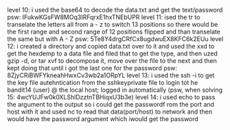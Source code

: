 
level 10: i used the base64 to decode the data.txt and get the text/password
psw: IFukwKGsFW8MOq3IRFqrxE1hxTNEbUPR
level 11: ised the tr to transelate the letters all from a - z to switch 13 positions so there would be the first range and second range of 12 positions flipped and than transelate the same but with A - Z 
psw: 5Te8Y4drgCRfCx8ugdwuEX8KFC6k2EUu
level 12: i created a directory and copied data.txt over to it and used the xxd to get the hexdemp to a data file and filed that to get the type, and then uzed gzip -d, or tar xvf to decompose it, move over the file to the next and then kept doing that until i got the last one for the password
psw: 8ZjyCRiBWFYkneahHwxCv3wb2a1ORpYL
level 13: i used the ssh -i to get the key file autehntication from the sshkeyprivate file to login tot he bandit14 (user)  @ the local host; logged in automatically (psw, when solving 15: 4wcYUJFw0k0XLShlDzztnTBHiqxU3b3e)
level 14: i used echo to pass the argument to the output so i could get the passwordf rom the port and host with it and used nc to read that data(port/host) to network and then would have the password argument which iwould get the password 

